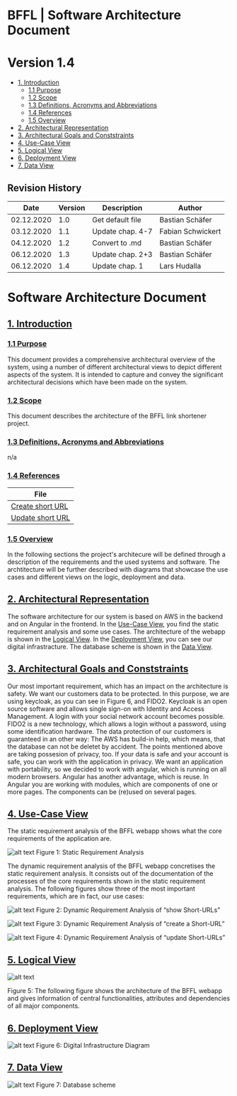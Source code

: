 BFFL | Software Architecture Document
======
Version 1.4
======

- [1. Introduction](#1-introduction)
  * [1.1 Purpose](#11-purpose)
  * [1.2 Scope](#12-scope)
  * [1.3 Definitions, Acronyms and Abbreviations](#13-definitions--acronyms-and-abbreviations)
  * [1.4 References](#14-references)
  * [1.5 Overview](#15-overview)
- [2. Architectural Representation](#2-architectural-representation)
- [3. Architectural Goals and Conststraints](#3-architectural-goals-and-conststraints)
- [4. Use-Case View](#4-use-case-view)
- [5. Logical View](#5-logical-view)
- [6. Deployment View](#6-deployment-view)
- [7. Data View](#7-data-view)

Revision History
-----

|    Date    | Version | Description      | Author            |
|------------|---------|------------------|-------------------|
| 02.12.2020 |   1.0   | Get default file | Bastian Schäfer   |
| 03.12.2020 |   1.1   | Update chap. 4-7 | Fabian Schwickert |
| 04.12.2020 |   1.2   | Convert to .md   | Bastian Schäfer   |
| 06.12.2020 |   1.3   | Update chap. 2+3 | Bastian Schäfer   |
| 06.12.2020 |   1.4   | Update chap. 1   | Lars Hudalla      |
 
# Software Architecture Document 
## [1. Introduction](#1-introduction)
### [1.1 Purpose](#11-purpose)
This document provides a comprehensive architectural overview of the system, using a number of different architectural views to depict different aspects of the system. It is intended to capture and convey the significant architectural decisions which have been made on the system.
### [1.2 Scope](#12-scope)
This document describes the architecture of the BFFL link shortener project. 
### [1.3 Definitions, Acronyms and Abbreviations](#13-definitions--acronyms-and-abbreviations)
n/a
### [1.4 References](#14-references)
|    File                                                                                           |
|---------------------------------------------------------------------------------------------------|
| [Create short URL](Planning/Requirements_Analysis/Dynamic/Create-URL/UC_Create-Link.md)           |
| [Update short URL](Planning/Requirements_Analysis/Dynamic/Update-URL/UC_Update-Link_22Okt2020.md) |
### [1.5 Overview](#15-overview)
In the following sections the project's architecure will be defined through a description of the requirements and the used systems and software. The archtitecture will be further described with diagrams that showcase the use cases and different views on the logic, deployment and data.
## [2. Architectural Representation](#2-architectural-representation)
The software architecture for our system is based on AWS in the backend and on Angular in the frontend.
In the [Use-Case View](#4-use-case-view), you find the static requirement analysis and some use cases.
The architecture of the webapp is shown in the [Logical View](#5-logical-view).
In the [Deployment View](#6-deployment-view), you can see our digital infrastracture.
The database scheme is shown in the [Data View](#7-data-view).

## [3. Architectural Goals and Conststraints](#3-architectural-goals-and-conststraints)
Our most important requirement, which has an impact on the architecture is safety. We want our customers data to be protected. In this purpose, we are using keycloak, as you can see in Figure 6, and FIDO2. Keycloak is an open source software and allows single sign-on with Identity and Access Management. A login with your social network account becomes possible. FIDO2 is a new technology, which allows a login without a password, using some identification hardware.
The data protection of our customers is guaranteed in an other way: The AWS has build-in help, which means, that the database can not be deletet by accident.
The points mentioned above are taking possesion of privacy, too. If your data is safe and your account is safe, you can work with the application in privacy.
We want an application with portability, so we decided to work with angular, which is running on all modern browsers. Angular has another advantage, which is reuse. In Angular you are working with modules, which are components of one or more pages. The components can be (re)used on several pages.

## [4. Use-Case View](#4-use-case-view)
The static requirement analysis of the BFFL webapp shows what the core requirements of the application are.

 ![alt text](./Pictures/Static%20Requirement%20Analysis.png?raw=true)
Figure 1: Static Requirement Analysis

The dynamic requirement analysis of the BFFL webapp concretises the static requirement analysis. It consists out of the documentation of the processes of the core requirements shown in the static requirement analysis. The following figures show three of the most important requirements, which are in fact, our use cases:

 ![alt text](./Pictures/Dynamic%20Requirement%20Analysis%20of%20show%20Short-URLs.png?raw=true)
Figure 2: Dynamic Requirement Analysis of “show Short-URLs”

![alt text](./Pictures/Dynamic%20Requirement%20Analysis%20of%20create%20a%20Short-URL.png?raw=true)
Figure 3: Dynamic Requirement Analysis of “create a Short-URL”

 ![alt text](./Pictures/Dynamic%20Requirement%20Analysis%20of%20update%20Short-URLs.png?raw=true)
Figure 4: Dynamic Requirement Analysis of “update Short-URLs”

## [5. Logical View](#5-logical-view)
![alt text](./Pictures/Logical%20View.png?raw=true)

Figure 5: The following figure shows the architecture of the BFFL webapp and gives information of central functionalities, attributes and dependencies of all major components.

## [6. Deployment View](#6-deployment-view)
 ![alt text](./Pictures/Digital%20Infrastructure%20Diagram.png?raw=true)
Figure 6: Digital Infrastructure Diagram

## [7. Data View](#7-data-view)
 ![alt text](./Pictures/DB%20Schema.png?raw=true)
Figure 7: Database scheme
